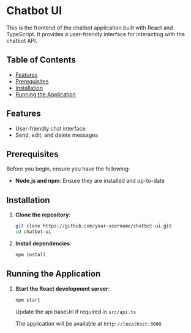 # Chatbot UI

This is the frontend of the chatbot application built with React and TypeScript. It provides a user-friendly interface for interacting with the chatbot API.

## Table of Contents

- [Features](#features)
- [Prerequisites](#prerequisites)
- [Installation](#installation)
- [Running the Application](#running-the-application)

## Features

- User-friendly chat interface
- Send, edit, and delete messages

## Prerequisites

Before you begin, ensure you have the following:

- **Node.js and npm**: Ensure they are installed and up-to-date

## Installation

1. **Clone the repository**:

   ```bash
   git clone https://github.com/your-username/chatbot-ui.git
   cd chatbot-ui

1. **Install dependencies**:

   ```bash
   npm install

## Running the Application

1. **Start the React development server**:

   ```bash
   npm start
   ```
   Update the api baseUrl if required in `src/api.ts`
   
   The application will be available at `http://localhost:3000`.

